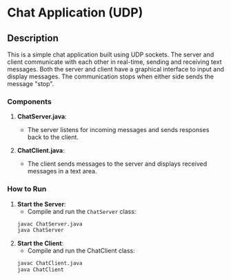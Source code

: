 # Chat Application (UDP)

## Description

This is a simple chat application built using UDP sockets. The server and client communicate with each other in real-time, sending and receiving text messages. Both the server and client have a graphical interface to input and display messages. The communication stops when either side sends the message "stop".

### Components

1. **ChatServer.java**:
   - The server listens for incoming messages and sends responses back to the client.

2. **ChatClient.java**:
   - The client sends messages to the server and displays received messages in a text area.

### How to Run

1. **Start the Server**: 
   - Compile and run the `ChatServer` class:
   ```bash
   javac ChatServer.java
   java ChatServer
2. **Start the Client**:
    - Compile and run the ChatClient class:
    ```bash
    javac ChatClient.java
    java ChatClient
